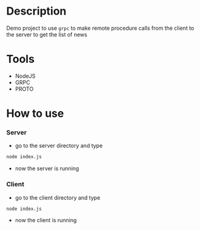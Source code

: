 # Description
Demo project to use `grpc` to make remote procedure calls from the client to the server
to get the list of news

# Tools
- NodeJS
- GRPC
- PROTO

# How to use
### Server
- go to the server directory and type 
```bash
node index.js
```
- now the server is running

### Client
- go to the client directory and type 
```bash
node index.js
```
- now the client is running
